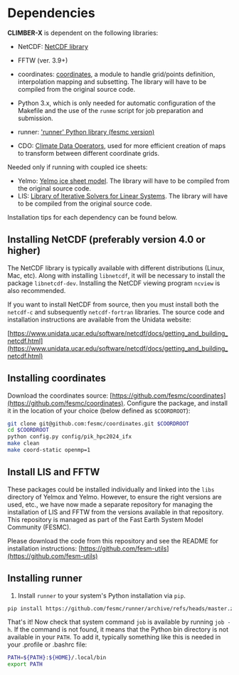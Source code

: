 # Dependencies

**CLIMBER-X** is dependent on the following libraries:

- NetCDF: [NetCDF library](https://www.unidata.ucar.edu/software/netcdf/docs/getting_and_building_netcdf.html)
- FFTW (ver. 3.9+)
- coordinates: [coordinates](https://github.com/cxesmc/coordinates), a module to handle grid/points definition, interpolation mapping and subsetting. The library will have to be compiled from the original source code.

- Python 3.x, which is only needed for automatic configuration of the Makefile
and the use of the `runme` script for job preparation and submission.
- runner: ['runner' Python library (fesmc version)](https://github.com/fesmc/runner)
- CDO: [Climate Data Operators](https://code.mpimet.mpg.de/projects/cdo/), used for more efficient
creation of maps to transform between different coordinate grids.

Needed only if running with coupled ice sheets:

- Yelmo: [Yelmo ice sheet model](https://github.com/palma-ice/yelmo). The library will have to be compiled from the original source code.
- LIS: [Library of Iterative Solvers for Linear Systems](http://www.ssisc.org/lis/). The library will have to be compiled from the original source code.

Installation tips for each dependency can be found below.

## Installing NetCDF (preferably version 4.0 or higher)

The NetCDF library is typically available with different distributions (Linux, Mac, etc).
Along with installing `libnetcdf`, it will be necessary to install the package `libnetcdf-dev`.
Installing the NetCDF viewing program `ncview` is also recommended.

If you want to install NetCDF from source, then you must install both the
`netcdf-c` and subsequently `netcdf-fortran` libraries. The source code and
installation instructions are available from the Unidata website:

[https://www.unidata.ucar.edu/software/netcdf/docs/getting_and_building_netcdf.html](https://www.unidata.ucar.edu/software/netcdf/docs/getting_and_building_netcdf.html)

## Installing coordinates

Download the coordinates source:
[https://github.com/fesmc/coordinates](https://github.com/fesmc/coordinates).
Configure the package, and install it in the location
of your choice (below defined as `$COORDROOT`):

```bash
git clone git@github.com:fesmc/coordinates.git $COORDROOT
cd $COORDROOT
python config.py config/pik_hpc2024_ifx
make clean
make coord-static openmp=1
```

## Install LIS and FFTW

These packages could be installed individually and linked into the `libs` directory of Yelmox and Yelmo. However, to ensure the right versions are used, etc., we have now made a separate repository for managing the installation of LIS and FFTW from the versions available in that repository. This repository is managed as part of the Fast Earth System Model Community (FESMC).

Please download the code from this repository and see the README for installation instructions:
[https://github.com/fesm-utils](https://github.com/fesm-utils)

## Installing runner

1. Install `runner` to your system's Python installation via `pip`.

```bash
pip install https://github.com/fesmc/runner/archive/refs/heads/master.zip
```

That's it! Now check that system command `job` is available by running `job -h`.
If the command is not found, it means that the Python bin directory is not available in your `PATH`. To add it, typically something like this is needed in your .profile or .bashrc file:

```bash
PATH=${PATH}:${HOME}/.local/bin
export PATH
```
